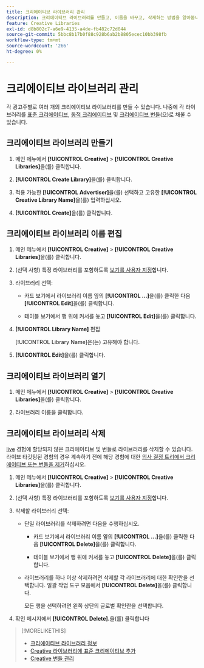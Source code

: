 ```yaml
---
title: 크리에이티브 라이브러리 관리
description: 크리에이티브 라이브러리를 만들고, 이름을 바꾸고, 삭제하는 방법을 알아봅니다.
feature: Creative Libraries
exl-id: d8b802c7-a6e9-4135-a4de-fb482c72d044
source-git-commit: 5bbc8b17b0f88c928b6ab2b8805ecec10bb398fb
workflow-type: tm+mt
source-wordcount: '266'
ht-degree: 0%

---
```


# 크리에이티브 라이브러리 관리

각 광고주별로 여러 개의 크리에이티브 라이브러리를 만들 수 있습니다. 나중에 각 라이브러리를 [표준 크리에이티브](creative-add-standard.md), [동적 크리에이티브](creative-add-dynamic.md) 및 [크리에이티브 번들](bundle-manage.md)(으)로 채울 수 있습니다.

## 크리에이티브 라이브러리 만들기

1. 메인 메뉴에서 **[!UICONTROL Creative]** > **[!UICONTROL Creative Libraries]**&#x200B;을(를) 클릭합니다.

1. **[!UICONTROL Create Library]**&#x200B;을(를) 클릭합니다.

1. 적용 가능한 **[!UICONTROL Advertiser]**&#x200B;을(를) 선택하고 고유한 **[!UICONTROL Creative Library Name]**&#x200B;을(를) 입력하십시오.

1. **[!UICONTROL Create]**&#x200B;을(를) 클릭합니다.

## 크리에이티브 라이브러리 이름 편집

1. 메인 메뉴에서 **[!UICONTROL Creative]** > **[!UICONTROL Creative Libraries]**&#x200B;을(를) 클릭합니다.

1. (선택 사항) 특정 라이브러리를 포함하도록 [보기를 사용자 지정](/help/creative/introduction/customize-data-views.md)합니다.

1. 라이브러리 선택:

   * 카드 보기에서 라이브러리 이름 옆의 **[!UICONTROL ...]**&#x200B;을(를) 클릭한 다음 **[!UICONTROL Edit]**&#x200B;을(를) 클릭합니다.

   * 테이블 보기에서 행 위에 커서를 놓고 **[!UICONTROL Edit]**&#x200B;을(를) 클릭합니다.

1. **[!UICONTROL Library Name]** 편집

   [!UICONTROL Library Name]은(는) 고유해야 합니다.

1. **[!UICONTROL Edit]**&#x200B;을(를) 클릭합니다.

## 크리에이티브 라이브러리 열기

1. 메인 메뉴에서 **[!UICONTROL Creative]** > **[!UICONTROL Creative Libraries]**&#x200B;을(를) 클릭합니다.

1. 라이브러리 이름을 클릭합니다.

## 크리에이티브 라이브러리 삭제

[live](/help/creative/experiences/experience-about.md#experience-statuses-experience-statuses) 경험에 할당되지 않은 크리에이티브 및 번들로 라이브러리를 삭제할 수 있습니다. 라이브 타깃팅된 경험의 경우 계속하기 전에 해당 경험에 대한 [의사 결정 트리에서 크리에이티브 또는 번들을 제거](/help/creative/experiences/experience-target-node-delete.md)하십시오.<!-- Not an option as of 3/4: > For an untargeted live experience, [remove any assigned creatives from the associated ad tag](/help/creative/experiences/experience-tag-assign-creatives.md) before you continue. -->

1. 메인 메뉴에서 **[!UICONTROL Creative]** > **[!UICONTROL Creative Libraries]**&#x200B;을(를) 클릭합니다.

1. (선택 사항) 특정 라이브러리를 포함하도록 [보기를 사용자 지정](/help/creative/introduction/customize-data-views.md)합니다.

1. 삭제할 라이브러리 선택:

   * 단일 라이브러리를 삭제하려면 다음을 수행하십시오.

      * 카드 보기에서 라이브러리 이름 옆의 **[!UICONTROL ...]**&#x200B;을(를) 클릭한 다음 **[!UICONTROL Delete]**&#x200B;을(를) 클릭합니다.

      * 테이블 보기에서 행 위에 커서를 놓고 **[!UICONTROL Delete]**&#x200B;을(를) 클릭합니다.

   * 라이브러리를 하나 이상 삭제하려면 삭제할 각 라이브러리에 대한 확인란을 선택합니다. 일괄 작업 도구 모음에서 **[!UICONTROL Delete]**&#x200B;을(를) 클릭합니다.

     모든 행을 선택하려면 왼쪽 상단의 글로벌 확인란을 선택합니다.

1. 확인 메시지에서 **[!UICONTROL Delete].**&#x200B;을(를) 클릭합니다

>[!MORELIKETHIS]
>
>* [크리에이티브 라이브러리 정보](/help/creative/creative-libraries/creative-libraries-about.md)
>* [Creative 라이브러리에 표준 크리에이티브 추가](creative-add-standard.md)
>* [Creative 번들 관리](bundle-manage.md)
